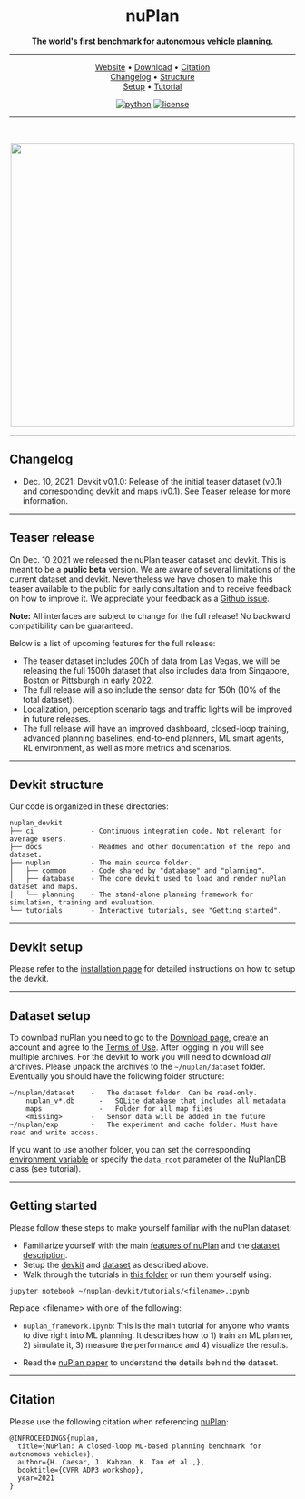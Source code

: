 <div align="center">

# nuPlan
**The world's first benchmark for autonomous vehicle planning.**

______________________________________________________________________

<p align="center">
  <a href="https://www.nuplan.org/">Website</a> •
  <a href="https://www.nuscenes.org/nuplan#download">Download</a> •
  <a href="#citation">Citation</a><br>
  <a href="#changelog">Changelog</a> •
  <a href="#devkit-structure">Structure</a><br>
  <a href="https://github.com/motional/nuplan-devkit/blob/master/docs/installation.md">Setup</a> •
  <a href="https://github.com/motional/nuplan-devkit/blob/master/tutorials/nuplan_framework.ipynb">Tutorial</a>
</p>

[![python](https://img.shields.io/badge/python-3.8%20%7C%203.9-blue.svg)]()
[![license](https://img.shields.io/badge/license-Apache%202.0-blue.svg)](https://github.com/motional/nuplan-devkit/blob/master/LICENSE.txt)

______________________________________________________________________

<br>

<p align="center"><img src="https://www.nuplan.org/static/media/nuPlan_final.3fde7586.png" width="500px"></p>

</div>

______________________________________________________________________

## Changelog
- Dec. 10, 2021: Devkit v0.1.0: Release of the initial teaser dataset (v0.1) and corresponding devkit and maps (v0.1). See [Teaser release](#teaser-release) for more information.

______________________________________________________________________

## Teaser release
On Dec. 10 2021 we released the nuPlan teaser dataset and devkit. This is meant to be a **public beta** version. 
We are aware of several limitations of the current dataset and devkit. 
Nevertheless we have chosen to make this teaser available to the public for early consultation and to receive feedback on how to improve it.
We appreciate your feedback as a [Github issue](https://github.com/motional/nuplan-devkit/issues).

**Note:** All interfaces are subject to change for the full release! No backward compatibility can be guaranteed.

Below is a list of upcoming features for the full release:
- The teaser dataset includes 200h of data from Las Vegas, we will be releasing the full 1500h dataset that also includes data from Singapore, Boston or Pittsburgh in early 2022.
- The full release will also include the sensor data for 150h (10% of the total dataset).
- Localization, perception scenario tags and traffic lights will be improved in future releases.
- The full release will have an improved dashboard, closed-loop training, advanced planning baselines, end-to-end planners, ML smart agents, RL environment, as well as more metrics and scenarios.

______________________________________________________________________

## Devkit structure
Our code is organized in these directories:

```
nuplan_devkit
├── ci              - Continuous integration code. Not relevant for average users.
├── docs            - Readmes and other documentation of the repo and dataset.
├── nuplan          - The main source folder.
│   ├── common      - Code shared by "database" and "planning".
│   ├── database    - The core devkit used to load and render nuPlan dataset and maps.
│   └── planning    - The stand-alone planning framework for simulation, training and evaluation.
└── tutorials       - Interactive tutorials, see "Getting started".
```

______________________________________________________________________

## Devkit setup
Please refer to the [installation page](https://github.com/motional/nuplan-devkit/blob/master/docs/installation.md) for detailed instructions on how to setup the devkit.

______________________________________________________________________

## Dataset setup
To download nuPlan you need to go to the [Download page](https://nuplan.org/nuplan#download), 
create an account and agree to the [Terms of Use](https://www.nuplan.org/terms-of-use).
After logging in you will see multiple archives. 
For the devkit to work you will need to download *all* archives.
Please unpack the archives to the `~/nuplan/dataset` folder.
Eventually you should have the following folder structure:
```
~/nuplan/dataset    -   The dataset folder. Can be read-only.
    nuplan_v*.db	  -	  SQLite database that includes all metadata
    maps	          -	  Folder for all map files
    <missing>       -   Sensor data will be added in the future
~/nuplan/exp        -   The experiment and cache folder. Must have read and write access.
```
If you want to use another folder, you can set the corresponding [environment variable](https://github.com/motional/nuplan-devkit/blob/master/docs/installation.md) or specify the `data_root` parameter of the NuPlanDB class (see tutorial).

______________________________________________________________________

## Getting started
Please follow these steps to make yourself familiar with the nuPlan dataset:
- Familiarize yourself with the main [features of nuPlan](https://www.nuplan.org) and the [dataset description](https://www.nuplan.org/nuplan).
- Setup the [devkit](#dataset-setup) and [dataset](#dataset-setup) as described above.
- Walk through the tutorials in [this folder](https://github.com/motional/nuplan-devkit/blob/master/tutorials/) or run them yourself using:
```
jupyter notebook ~/nuplan-devkit/tutorials/<filename>.ipynb
```
Replace &lt;filename&gt; with one of the following:
- `nuplan_framework.ipynb`: This is the main tutorial for anyone who wants to dive right into ML planning.
  It describes how to 1) train an ML planner, 2) simulate it, 3) measure the performance and 4) visualize the results.


- Read the [nuPlan paper](https://www.nuplan.org/publications) to understand the details behind the dataset.

______________________________________________________________________

## Citation
Please use the following citation when referencing [nuPlan](https://arxiv.org/abs/2106.11810):
```
@INPROCEEDINGS{nuplan, 
  title={NuPlan: A closed-loop ML-based planning benchmark for autonomous vehicles},
  author={H. Caesar, J. Kabzan, K. Tan et al.,},
  booktitle={CVPR ADP3 workshop},
  year=2021
}
```
